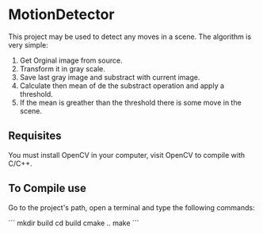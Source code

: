 # MotionDetector

This project may be used to detect any moves in a scene. The algorithm is very simple:

1. Get Orginal image from source.
2. Transform it in gray scale.
3. Save last gray image and substract with current image.
4. Calculate then mean of de the substract operation and apply a threshold.
5. If the mean is greather than the threshold there is some move in the scene.

## Requisites
You must install OpenCV in your computer, visit OpenCV to compile with C/C++.

## To Compile use

Go to the project's path, open a terminal and type the following commands:

´´´
mkdir build
cd build
cmake ..
make
´´´
